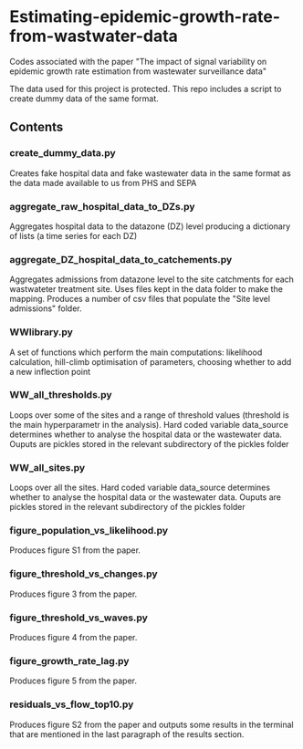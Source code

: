 # Estimating-epidemic-growth-rate-from-wastwater-data
Codes associated with the paper "The impact of signal variability on epidemic growth rate estimation from wastewater surveillance data"

The data used for this project is protected. This repo includes a script to create dummy data of the same format.

## Contents
### create_dummy_data.py
Creates fake hospital data and fake wastewater data in the same format as the data made available to us from PHS and SEPA

### aggregate_raw_hospital_data_to_DZs.py
Aggregates hospital data to the datazone (DZ) level producing a dictionary of lists  (a time series for each DZ)  

### aggregate_DZ_hospital_data_to_catchements.py
Aggregates admissions from datazone level to the site catchments for each wastwateter treatment site. Uses files kept in the data folder to make the mapping. Produces a number of csv files that populate the "Site level admissions" folder.

### WWlibrary.py
A set of functions which perform the main computations: likelihood calculation, hill-climb optimisation of parameters, choosing whether to add a new inflection point

### WW_all_thresholds.py
Loops over some of the sites and a range of threshold values (threshold is the main hyperparametr in the analysis). Hard coded variable data_source determines whether to analyse the hospital data or the wastewater data. Ouputs are pickles stored in the relevant subdirectory of the pickles folder

### WW_all_sites.py
Loops over all the sites. Hard coded variable data_source determines whether to analyse the hospital data or the wastewater data. Ouputs are pickles stored in the relevant subdirectory of the pickles folder

### figure_population_vs_likelihood.py
Produces figure S1 from the paper.

### figure_threshold_vs_changes.py
Produces figure 3 from the paper.

### figure_threshold_vs_waves.py
Produces figure 4 from the paper.

### figure_growth_rate_lag.py
Produces figure 5 from the paper.

### residuals_vs_flow_top10.py
Produces figure S2 from the paper and outputs some results in the terminal that are mentioned in the last paragraph of the results section.



